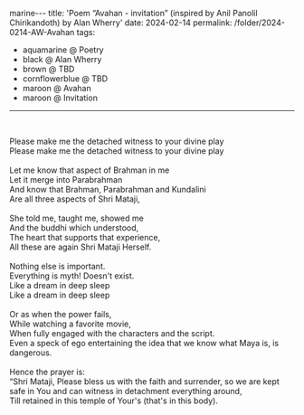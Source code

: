 marine---
title: 'Poem &#8220;Avahan - invitation&#8221; (inspired by Anil Panolil Chirikandoth) by Alan Wherry'
date: 2024-02-14
permalink: /folder/2024-0214-AW-Avahan
tags:
  - aquamarine @ Poetry
  - black @ Alan Wherry
  - brown @ TBD
  - cornflowerblue @ TBD
  - maroon @ Avahan
  - maroon @ Invitation
---

<br>

<p>
Please make me the detached witness to your divine play<br>
Please make me the detached witness to your divine play<br>
<br>
Let me know that aspect of Brahman in me<br>
Let it merge into Parabrahman<br>
And know that Brahman, Parabrahman and Kundalini<br>
Are all three aspects of Shri Mataji,<br>
<br>
She told me, taught me, showed me<br>
And the buddhi which understood,<br>
The heart that supports that experience,<br>
All these are again Shri Mataji Herself.<br>
<br>
Nothing else is important.<br>
Everything is myth! Doesn't exist.<br>
Like a dream in deep sleep<br>
Like a dream in deep sleep<br>
<br>
Or as when the power fails,<br>
While watching a favorite movie,<br>
When fully engaged with the characters and the script.<br>
Even a speck of ego entertaining the idea that we know what Maya is, is dangerous.<br>
<br>
Hence the prayer is:<br>
“Shri Mataji, Please bless us with the faith and surrender, so we are kept safe in You and can witness in detachment everything around,<br>
Till retained in this temple of Your's (that's in this body).<br>
</p>